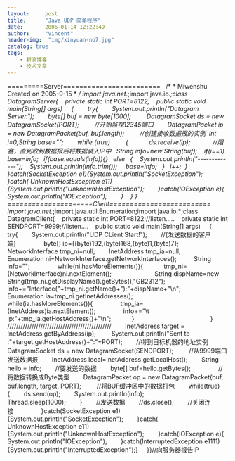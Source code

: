 ```yaml
---
layout:     post
title:      "Java UDP 简单程序"
date:       2006-01-14 12:22:49
author:     "Vincent"
header-img:  "img/xinyuan-no7.jpg"
catalog: true
tags:
    - 新浪博客
    - 技术文章
---
```




=========Server========================
 
/* * Miwenshu Created on 2005-9-15 * */
import java.net.*;import java.io.*;class DatagramServer{    private static int PORT=8122;    public static void main(String[] args)     {        try{        System.out.println("Datagram Server.");        byte[] buf = new byte[1000];         DatagramSocket ds = new DatagramSocket(PORT);         //开始监视12345端口        DatagramPacket ip = new DatagramPacket(buf, buf.length);         //创建接收数据报的实例  int i=0;String base="";        while (true)         {            ds.receive(ip);             //阻塞，直到收到数据报后将数据装入IP中   String info=new String(buf);
   if(i==1) base=info;   if(base.equals(info)){}   else   {    System.out.println("-------------");    System.out.println(info.trim());     base=info;   }   i++;  }
        }catch(SocketException e1){System.out.println("SocketException");        }catch( UnknownHostException e11){System.out.println("UnknownHostException");        }catch(IOException e){ System.out.println("IOException");        }    }
}
=====================Client=========================
import java.net.*;import java.util.Enumeration;import java.io.*;class  DatagramClient{    private static int PORT=8122;//listen.....    private static int SENDPORT=9999;//listen....    public static void main(String[] args)     {        try{        System.out.println("UDP CLient Start!");        //{发送数据的客户端}                byte[] ip={(byte)192,(byte)168,(byte)1,(byte)7};        NetworkInterface tmp_ni=null;        InetAddress tmp_ia=null;        Enumeration ni=NetworkInterface.getNetworkInterfaces();          String info="";                while(ni.hasMoreElements()){            tmp_ni=(NetworkInterface)ni.nextElement();                         String dispName=new String(tmp_ni.getDisplayName().getBytes(),"GB2312");                        info+="Interface("+tmp_ni.getName()+"):"+dispName+"\n";                        Enumeration ia=tmp_ni.getInetAddresses();                        while(ia.hasMoreElements()){                tmp_ia=(InetAddress)ia.nextElement();                info+="\t ip:"+tmp_ia.getHostAddress()+"\n";            }                                            }        ///////////////////////////////////////////////        InetAddress target = InetAddress.getByAddress(ip);         System.out.println("Sent to :"+target.getHostAddress()+":"+PORT);        //得到目标机器的地址实例        DatagramSocket ds = new DatagramSocket(SENDPORT);         //从9999端口发送数据报        InetAddress local=InetAddress.getLocalHost();        String hello = info;        //要发送的数据        byte[] buf=hello.getBytes();                //将数据转换成Byte类型        DatagramPacket op = new DatagramPacket(buf, buf.length, target, PORT);         //将BUF缓冲区中的数据打包        while(true){        ds.send(op);        System.out.println(info);        Thread.sleep(1000);        }        //发送数据        //ds.close();        //关闭连接                }catch(SocketException e1){System.out.println("SocketException");        }catch( UnknownHostException e11){System.out.println("UnknownHostException");        }catch(IOException e){ System.out.println("IOException");        }catch(InterruptedException e1111){System.out.println("InterruptedException");}
    }}//向服务器报告IP



